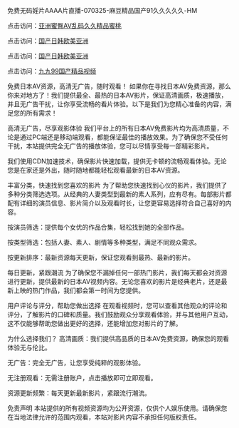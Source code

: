 
免费无码婬片AAAA片直播-070325-麻豆精品国产91久久久久久-HM


点击访问：<a href="https://bered.pages.dev/">亚洲蜜臀AV乱码久久精品蜜桃</a>

点击访问：<a href="https://rtj-3zo.pages.dev/">国产日韩欧美亚洲</a>

点击访问：<a href="https://vassv.pages.dev/">国产日韩欧美亚洲</a>

点击访问：<a href="https://https://vassv.pages.dev/">九九99国产精品视频</a>


免费日本AV资源，高清无广告，随时观看！
如果你在寻找日本AV免费资源，那么你来对地方了！我们提供最全、最热的日本AV影片，保证高清画质，极速播放，并且无广告干扰，让你享受流畅的看片体验。以下是我们为您精心准备的内容，满足您的所有需求！

高清无广告，尽享观影体验
我们平台上的所有日本AV免费影片均为高清质量，不论是通过PC端还是移动端观看，都能保证最佳的播放效果。为了确保您不受任何干扰，本站提供完全无广告的播放体验，您可以尽情享受每一部精彩影片。

我们使用CDN加速技术，确保影片快速加载，提供无卡顿的流畅观看体验。无论您是在家还是外出，随时随地都能轻松观看最新的日本AV资源。

丰富分类，快速找到您喜欢的影片
为了帮助您快速找到心仪的影片，我们提供了多种分类筛选选项。从经典的人妻类型到最新的素人系列，应有尽有。每部影片都配有详细的演员信息、影片简介以及观看时长，让您更容易选择符合自己喜好的内容。

按演员筛选：提供每个女优的作品合集，轻松找到她的全部作品。

按类型筛选：包括人妻、素人、剧情等多种类型，满足不同观众需求。

按更新排序：最新资源每天更新，保证您观看到最热、最新的影片。

每日更新，紧跟潮流
为了确保您不漏掉任何一部热门影片，我们每天都会对资源进行更新，提供最新的日本AV视频内容。无论您喜欢的影片是经典老片，还是最新上映的热门作品，我们都会第一时间为您提供。

用户评论与评分，帮助您做出选择
在观看视频时，您可以查看其他观众的评论和评分，了解影片的口碑和质量。我们鼓励观众分享观看体验，并与其他用户互动，这不仅能够帮助您做出更好的选择，还能增加您对影片的了解。

为什么选择我们？
高清画质：我们提供高品质的日本AV免费资源，确保您的观看体验无与伦比。

无广告：完全无广告，让您享受纯粹的观影体验。

无注册观看：无需注册账户，点击播放即可立即观看。

资源更新频繁：每天更新最新影片，紧跟流行潮流。

免责声明
本站提供的所有视频资源均为公开资源，仅供个人娱乐使用。请确保您在当地法律允许的范围内观看，本站对影片内容不承担任何版权责任。





<span style="display:none;">[Canonical link](https://github.com/junlin20270703/dhjd9 ）</span>
